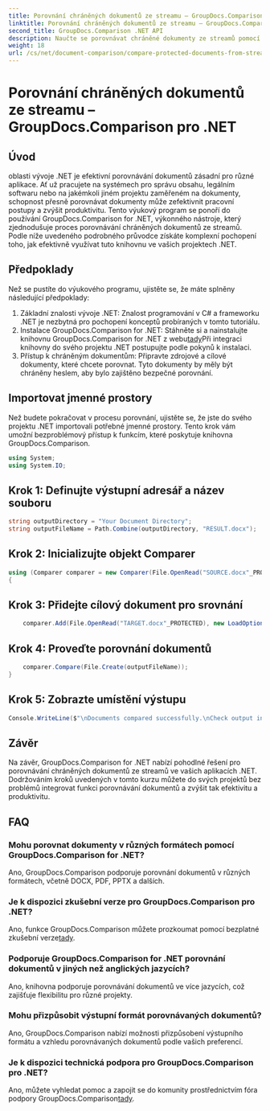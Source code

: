 ```yaml
---
title: Porovnání chráněných dokumentů ze streamu – GroupDocs.Comparison pro .NET
linktitle: Porovnání chráněných dokumentů ze streamu – GroupDocs.Comparison pro .NET
second_title: GroupDocs.Comparison .NET API
description: Naučte se porovnávat chráněné dokumenty ze streamů pomocí GroupDocs.Comparison for .NET. Zjednodušte proces porovnávání dokumentů bez námahy.
weight: 18
url: /cs/net/document-comparison/compare-protected-documents-from-stream/
---
```


# Porovnání chráněných dokumentů ze streamu – GroupDocs.Comparison pro .NET

## Úvod
oblasti vývoje .NET je efektivní porovnávání dokumentů zásadní pro různé aplikace. Ať už pracujete na systémech pro správu obsahu, legálním softwaru nebo na jakémkoli jiném projektu zaměřeném na dokumenty, schopnost přesně porovnávat dokumenty může zefektivnit pracovní postupy a zvýšit produktivitu. Tento výukový program se ponoří do používání GroupDocs.Comparison for .NET, výkonného nástroje, který zjednodušuje proces porovnávání chráněných dokumentů ze streamů. Podle níže uvedeného podrobného průvodce získáte komplexní pochopení toho, jak efektivně využívat tuto knihovnu ve vašich projektech .NET.
## Předpoklady
Než se pustíte do výukového programu, ujistěte se, že máte splněny následující předpoklady:
1. Základní znalosti vývoje .NET: Znalost programování v C# a frameworku .NET je nezbytná pro pochopení konceptů probíraných v tomto tutoriálu.
2.  Instalace GroupDocs.Comparison for .NET: Stáhněte si a nainstalujte knihovnu GroupDocs.Comparison for .NET z webu[tady](https://releases.groupdocs.com/comparison/net/)Při integraci knihovny do svého projektu .NET postupujte podle pokynů k instalaci.
3. Přístup k chráněným dokumentům: Připravte zdrojové a cílové dokumenty, které chcete porovnat. Tyto dokumenty by měly být chráněny heslem, aby bylo zajištěno bezpečné porovnání.

## Importovat jmenné prostory
Než budete pokračovat v procesu porovnání, ujistěte se, že jste do svého projektu .NET importovali potřebné jmenné prostory. Tento krok vám umožní bezproblémový přístup k funkcím, které poskytuje knihovna GroupDocs.Comparison.

```csharp
using System;
using System.IO;
```

## Krok 1: Definujte výstupní adresář a název souboru
```csharp
string outputDirectory = "Your Document Directory";
string outputFileName = Path.Combine(outputDirectory, "RESULT.docx");
```
## Krok 2: Inicializujte objekt Comparer
```csharp
using (Comparer comparer = new Comparer(File.OpenRead("SOURCE.docx"_PROTECTED), new LoadOptions() { Password = "1234" }))
{
```
## Krok 3: Přidejte cílový dokument pro srovnání
```csharp
    comparer.Add(File.OpenRead("TARGET.docx"_PROTECTED), new LoadOptions() { Password = "5678" });
```
## Krok 4: Proveďte porovnání dokumentů
```csharp
    comparer.Compare(File.Create(outputFileName));
}
```
## Krok 5: Zobrazte umístění výstupu
```csharp
Console.WriteLine($"\nDocuments compared successfully.\nCheck output in {Directory.GetCurrentDirectory()}.");
```

## Závěr
Na závěr, GroupDocs.Comparison for .NET nabízí pohodlné řešení pro porovnávání chráněných dokumentů ze streamů ve vašich aplikacích .NET. Dodržováním kroků uvedených v tomto kurzu můžete do svých projektů bez problémů integrovat funkci porovnávání dokumentů a zvýšit tak efektivitu a produktivitu.
## FAQ
### Mohu porovnat dokumenty v různých formátech pomocí GroupDocs.Comparison for .NET?
Ano, GroupDocs.Comparison podporuje porovnání dokumentů v různých formátech, včetně DOCX, PDF, PPTX a dalších.
### Je k dispozici zkušební verze pro GroupDocs.Comparison pro .NET?
 Ano, funkce GroupDocs.Comparison můžete prozkoumat pomocí bezplatné zkušební verze[tady](https://releases.groupdocs.com/).
### Podporuje GroupDocs.Comparison for .NET porovnání dokumentů v jiných než anglických jazycích?
Ano, knihovna podporuje porovnávání dokumentů ve více jazycích, což zajišťuje flexibilitu pro různé projekty.
### Mohu přizpůsobit výstupní formát porovnávaných dokumentů?
Ano, GroupDocs.Comparison nabízí možnosti přizpůsobení výstupního formátu a vzhledu porovnávaných dokumentů podle vašich preferencí.
### Je k dispozici technická podpora pro GroupDocs.Comparison pro .NET?
 Ano, můžete vyhledat pomoc a zapojit se do komunity prostřednictvím fóra podpory GroupDocs.Comparison[tady](https://forum.groupdocs.com/c/comparison/12).